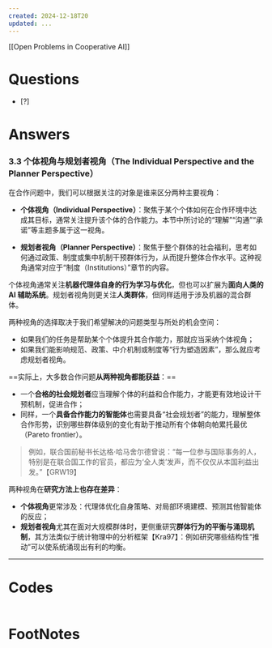 ```yaml
---
created: 2024-12-18T20
updated: ...
---
```

[[Open Problems in Cooperative AI]]

# Questions

- [?] 


# Answers

### 3.3 个体视角与规划者视角（The Individual Perspective and the Planner Perspective）

在合作问题中，我们可以根据关注的对象是谁来区分两种主要视角：

* **个体视角（Individual Perspective）**：聚焦于某个个体如何在合作环境中达成其目标，通常关注提升该个体的合作能力。本节中所讨论的“理解”“沟通”“承诺”等主题多属于这一视角。

* **规划者视角（Planner Perspective）**：聚焦于整个群体的社会福利，思考如何通过政策、制度或集中机制干预群体行为，从而提升整体合作水平。这种视角通常对应于“制度（Institutions）”章节的内容。

个体视角通常关注**机器代理体自身的行为学习与优化**，但也可以扩展为**面向人类的 AI 辅助系统**。规划者视角则更关注**人类群体**，但同样适用于涉及机器的混合群体。

两种视角的选择取决于我们希望解决的问题类型与所处的机会空间：

* 如果我们的任务是帮助某个个体提升其合作能力，那就应当采纳个体视角；
* 如果我们能影响规范、政策、中介机制或制度等“行为塑造因素”，那么就应考虑规划者视角。

==实际上，大多数合作问题**从两种视角都能获益**：==

* 一个**合格的社会规划者**应当理解个体的利益和合作能力，才能更有效地设计干预机制，促进合作；
* 同样，一个**具备合作能力的智能体**也需要具备“社会规划者”的能力，理解整体合作形势，识别哪些群体级别的变化有助于推动所有个体朝向帕累托最优（Pareto frontier）。

> 例如，联合国前秘书长达格·哈马舍尔德曾说：“每一位参与国际事务的人，特别是在联合国工作的官员，都应为‘全人类’发声，而不仅仅从本国利益出发。”【GRW19】

两种视角在**研究方法上也存在差异**：

* **个体视角**更常涉及：代理体优化自身策略、对局部环境建模、预测其他智能体的反应；
* **规划者视角**尤其在面对大规模群体时，更侧重研究**群体行为的平衡与涌现机制**，其方法类似于统计物理中的分析框架【Kra97】：例如研究哪些结构性“推动”可以使系统涌现出有利的均衡。

---



# Codes

```python

```


# FootNotes
